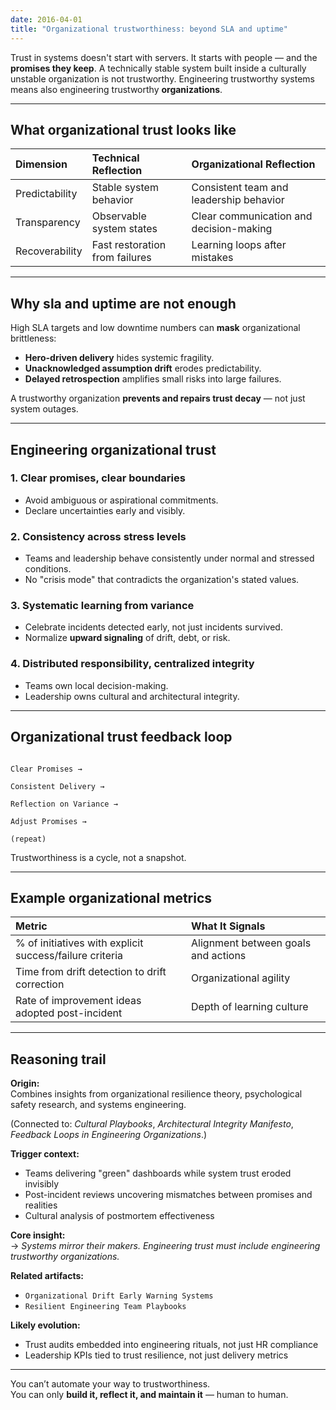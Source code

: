 ```yaml
---
date: 2016-04-01
title: "Organizational trustworthiness: beyond SLA and uptime"
---
```


Trust in systems doesn't start with servers. It starts with people — and the **promises they keep**.
A technically stable system built inside a culturally unstable organization is not trustworthy.
Engineering trustworthy systems means also engineering trustworthy **organizations**.

---

## What organizational trust looks like

| Dimension | Technical Reflection | Organizational Reflection |
|:----------|:----------------------|:---------------------------|
| Predictability | Stable system behavior | Consistent team and leadership behavior |
| Transparency | Observable system states | Clear communication and decision-making |
| Recoverability | Fast restoration from failures | Learning loops after mistakes |

---

## Why sla and uptime are not enough

High SLA targets and low downtime numbers can **mask** organizational brittleness:

- **Hero-driven delivery** hides systemic fragility.
- **Unacknowledged assumption drift** erodes predictability.
- **Delayed retrospection** amplifies small risks into large failures.

A trustworthy organization **prevents and repairs trust decay** — not just system outages.

---

## Engineering organizational trust

### 1. **Clear promises, clear boundaries**

- Avoid ambiguous or aspirational commitments.
- Declare uncertainties early and visibly.

### 2. **Consistency across stress levels**

- Teams and leadership behave consistently under normal and stressed conditions.
- No "crisis mode" that contradicts the organization's stated values.

### 3. **Systematic learning from variance**

- Celebrate incidents detected early, not just incidents survived.
- Normalize **upward signaling** of drift, debt, or risk.

### 4. **Distributed responsibility, centralized integrity**

- Teams own local decision-making.
- Leadership owns cultural and architectural integrity.

---

## Organizational trust feedback loop

```text

Clear Promises → 

Consistent Delivery → 

Reflection on Variance → 

Adjust Promises → 

(repeat)
```

Trustworthiness is a cycle, not a snapshot.

---

## Example organizational metrics

| Metric | What It Signals |
|:-------|:----------------|
| % of initiatives with explicit success/failure criteria | Alignment between goals and actions |
| Time from drift detection to drift correction | Organizational agility |
| Rate of improvement ideas adopted post-incident | Depth of learning culture |

---

## Reasoning trail

**Origin:**  
Combines insights from organizational resilience theory, psychological safety research, and systems engineering.

(Connected to: *Cultural Playbooks*, *Architectural Integrity Manifesto*, *Feedback Loops in Engineering Organizations*.)

**Trigger context:**  
- Teams delivering "green" dashboards while system trust eroded invisibly
- Post-incident reviews uncovering mismatches between promises and realities
- Cultural analysis of postmortem effectiveness

**Core insight:**  
→ *Systems mirror their makers. Engineering trust must include engineering trustworthy organizations.*

**Related artifacts:**  
- `Organizational Drift Early Warning Systems`  
- `Resilient Engineering Team Playbooks`

**Likely evolution:**  
- Trust audits embedded into engineering rituals, not just HR compliance
- Leadership KPIs tied to trust resilience, not just delivery metrics

---

You can’t automate your way to trustworthiness.  
You can only **build it, reflect it, and maintain it** — human to human.

